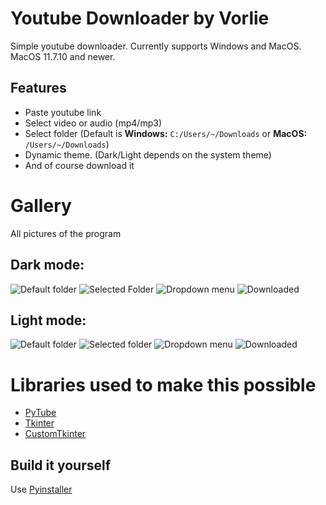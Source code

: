 # Youtube Downloader by Vorlie 
Simple youtube downloader. 
Currently supports Windows and MacOS.
MacOS 11.7.10 and newer.

## Features
- Paste youtube link
- Select video or audio (mp4/mp3)
- Select folder (Default is **Windows:** `C:/Users/~/Downloads` or **MacOS:** `/Users/~/Downloads`)
- Dynamic theme. (Dark/Light depends on the system theme)
- And of course download it

# Gallery
All pictures of the program
## Dark mode:
![Default folder](https://i.vorlie.pl/r/youtubedl_de0b04f.png)
![Selected Folder](https://i.vorlie.pl/r/youtubedl_c797594.png)
![Dropdown menu](https://i.vorlie.pl/r/youtubedl_d778b7c.png)
![Downloaded](https://i.vorlie.pl/r/Code_ea46b01.png)

## Light mode:
![Default folder](https://i.vorlie.pl/r/youtubedl_770d88c.png)
![Selected folder](https://i.vorlie.pl/r/youtubedl_5c802f7.png)
![Dropdown menu](https://i.vorlie.pl/r/youtubedl_5dcfb90.png)
![Downloaded](https://i.vorlie.pl/r/Code_9b290cd.png)

# Libraries used to make this possible
- [PyTube](https://pypi.org/project/pytube/)
- [Tkinter](https://docs.python.org/3/library/tkinter.html)
- [CustomTkinter](https://github.com/TomSchimansky/CustomTkinter)

## Build it yourself
Use [Pyinstaller](https://pypi.org/project/pyinstaller/)
